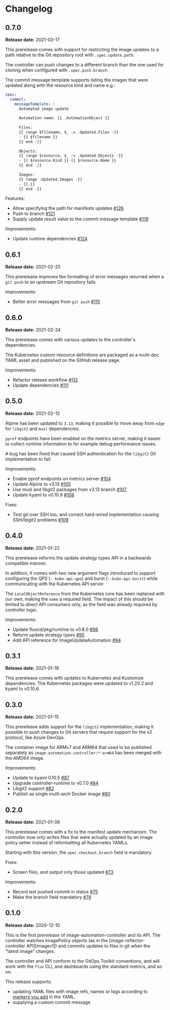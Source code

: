 # Changelog

## 0.7.0

**Release date:** 2021-03-17

This prerelease comes with support for restricting the
image updates to a path relative to the Git repository root
with `.spec.update.path`.

The controller can push changes to a different branch
than the one used for cloning when configured with `.spec.push.branch`.

The commit message template supports listing the 
images that were updated along with the resource kind and name e.g.:

```yaml
spec:
  commit:
    messageTemplate: |
      Automated image update
      
      Automation name: {{ .AutomationObject }}
      
      Files:
      {{ range $filename, $_ := .Updated.Files -}}
      - {{ $filename }}
      {{ end -}}
      
      Objects:
      {{ range $resource, $_ := .Updated.Objects -}}
      - {{ $resource.Kind }} {{ $resource.Name }}
      {{ end -}}
      
      Images:
      {{ range .Updated.Images -}}
      - {{.}}
      {{ end -}}
```

Features:
* Allow specifying the path for manifests updates
  [#126](https://github.com/fluxcd/image-automation-controller/pull/126)
* Push to branch
  [#121](https://github.com/fluxcd/image-automation-controller/pull/121)
* Supply update result value to the commit message template
  [#119](https://github.com/fluxcd/image-automation-controller/pull/119)

Improvements:
* Update runtime dependencies
  [#124](https://github.com/fluxcd/image-automation-controller/pull/124)

## 0.6.1

**Release date:** 2021-02-25

This prerelease improves the formatting of error messages returned when
a `git push` to an upstream Git repository fails.

Improvements:
* Better error messages from `git push`
  [#115](https://github.com/fluxcd/image-automation-controller/pull/115)

## 0.6.0

**Release date:** 2021-02-24

This prerelease comes with various updates to the controller's
dependencies.

The Kubernetes custom resource definitions are packaged as
a multi-doc YAML asset and published on the GitHub release page.

Improvements:
* Refactor release workflow
  [#112](https://github.com/fluxcd/image-automation-controller/pull/112)
* Update dependencies
  [#111](https://github.com/fluxcd/image-automation-controller/pull/111)

## 0.5.0

**Release date:** 2021-02-12

Alpine has been updated to `3.13`, making it possible to move away from `edge`
for `libgit2` and `musl` dependencies.

`pprof` endpoints have been enabled on the metrics server, making it easier to
collect runtime information to for example debug performance issues.

A bug has been fixed that caused SSH authentication for the `libgit2` Git
implementation to fail.

Improvements:
* Enable pprof endpoints on metrics server
  [#104](https://github.com/fluxcd/image-automation-controller/pull/104)
* Update Alpine to v3.13
  [#105](https://github.com/fluxcd/image-automation-controller/pull/105)
* Use musl and libgit2 packages from v3.13 branch
  [#107](https://github.com/fluxcd/image-automation-controller/pull/107)
* Update kyaml to v0.10.9
  [#108](https://github.com/fluxcd/image-automation-controller/pull/108)

Fixes:
* Test git over SSH too, and correct hard-wired implementation causing
  SSH/libgit2 problems
  [#109](https://github.com/fluxcd/image-automation-controller/pull/109)

## 0.4.0

**Release date:** 2021-01-22

This prerelease reforms the update strategy types API in a backwards
compatible manner.

In addition, it comes with two new argument flags introduced to support
configuring the QPS (`--kube-api-qps`) and burst (`--kube-api-burst`)
while communicating with the Kubernetes API server.

The `LocalObjectReference` from the Kubernetes core has been replaced
with our own, making the `name` a required field. The impact of this
should be limited to direct API consumers only, as the field was
already required by controller logic.

Improvements:
* Update fluxcd/pkg/runtime to v0.8.0
  [#98](https://github.com/fluxcd/image-automation-controller/pull/98)
* Reform update strategy types
  [#95](https://github.com/fluxcd/kustomize-controller/pull/95)
* Add API reference for ImageUpdateAutomation
  [#94](https://github.com/fluxcd/image-automation-controller/pull/94)  

## 0.3.1

**Release date:** 2021-01-18

This prerelease comes with updates to Kubernetes and Kustomize dependencies.
The Kubernetes packages were updated to v1.20.2 and kyaml to v0.10.6.

## 0.3.0

**Release date:** 2021-01-15

This prerelease adds support for the `libgit2` implementation,
making it possible to push changes to Git servers that require
support for the v2 protocol, like Azure DevOps.

The container image for ARMv7 and ARM64 that used to be published
separately as `image-automation-controller:*-arm64` has been merged
with the AMD64 image.

Improvements:
* Update to kyaml 0.10.5
  [#87](https://github.com/fluxcd/kustomize-controller/pull/87)
* Upgrade controller-runtime to v0.7.0
  [#84](https://github.com/fluxcd/kustomize-controller/pull/84)
* Libgit2 support
  [#82](https://github.com/fluxcd/kustomize-controller/pull/82)
* Publish as single multi-arch Docker image
  [#80](https://github.com/fluxcd/kustomize-controller/pull/80)

## 0.2.0

**Release date:** 2021-01-06

This prerelease comes with a fix to the manifest update
mechanism. The controller now only writes files that were
actually updated by an image policy setter instead of 
reformatting all Kubernetes YAMLs.

Starting with this version, the `spec.checkout.branch`
field is mandatory.

Fixes:
* Screen files, and output only those updated
  [#73](https://github.com/fluxcd/kustomize-controller/pull/73)

Improvements:
* Record last pushed commit in status
  [#75](https://github.com/fluxcd/kustomize-controller/pull/75)
* Make the branch field mandatory
  [#74](https://github.com/fluxcd/kustomize-controller/pull/74)

## 0.1.0

**Release date:** 2020-12-10

This is the first _prerelease_ of image-automation-controller and its
API. The controller watches ImagePolicy objects (as in the
[image-reflector-controller API][imagev1]) and commits updates to
files in git when the "latest image" changes.

The controller and API conform to the GitOps Toolkit conventions, and
will work with the `flux` CLI, and dashboards using the standard
metrics, and so on.

This release supports:

 - updating YAML files with image refs, names or tags according to
   [markers you add][marker-example] in the YAML.
 - supplying a custom commit message

[marker-example]: https://github.com/fluxcd/image-automation-controller#adding-a-marker-to-the-yaml-to-update
